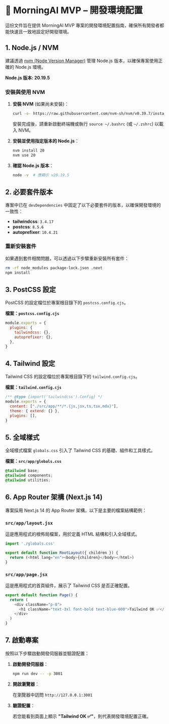 # 🚀 MorningAI MVP – 開發環境配置

這份文件旨在提供 MorningAI MVP 專案的開發環境配置指南，確保所有開發者都能快速且一致地設定好開發環境。

## 1. Node.js / NVM

建議透過 [nvm (Node Version Manager)](https://github.com/nvm-sh/nvm) 管理 Node.js 版本，以確保專案使用正確的 Node.js 環境。

**Node.js 版本: 20.19.5**

### 安裝與使用 NVM

1.  **安裝 NVM** (如果尚未安裝)：

    ```bash
    curl -o- https://raw.githubusercontent.com/nvm-sh/nvm/v0.39.7/install.sh | bash
    ```

    安裝完成後，請重新啟動終端機或執行 `source ~/.bashrc` (或 `~/.zshrc`) 以載入 NVM。

2.  **安裝並使用指定版本的 Node.js**：

    ```bash
    nvm install 20
    nvm use 20
    ```

3.  **確認 Node.js 版本**：

    ```bash
    node -v  # 應顯示 v20.19.5
    ```

## 2. 必要套件版本

專案中已在 `devDependencies` 中固定了以下必要套件的版本，以確保開發環境的一致性：

*   **tailwindcss**: `3.4.17`
*   **postcss**: `8.5.6`
*   **autoprefixer**: `10.4.21`

### 重新安裝套件

如果遇到套件相關問題，可以透過以下步驟重新安裝所有套件：

```bash
rm -rf node_modules package-lock.json .next
npm install
```

## 3. PostCSS 設定

PostCSS 的設定檔位於專案根目錄下的 `postcss.config.cjs`。

**檔案：`postcss.config.cjs`**

```javascript
module.exports = {
  plugins: {
    tailwindcss: {},
    autoprefixer: {},
  },
}
```

## 4. Tailwind 設定

Tailwind CSS 的設定檔位於專案根目錄下的 `tailwind.config.cjs`。

**檔案：`tailwind.config.cjs`**

```javascript
/** @type {import('tailwindcss').Config} */
module.exports = {
  content: ["./src/app/**/*.{js,jsx,ts,tsx,mdx}"],
  theme: { extend: {} },
  plugins: [],
}
```

## 5. 全域樣式

全域樣式檔案 `globals.css` 引入了 Tailwind CSS 的基礎、組件和工具樣式。

**檔案：`src/app/globals.css`**

```css
@tailwind base;
@tailwind components;
@tailwind utilities;
```

## 6. App Router 架構 (Next.js 14)

專案採用 Next.js 14 的 App Router 架構，以下是主要的檔案結構範例：

### `src/app/layout.jsx`

這是應用程式的根佈局檔案，用於定義 HTML 結構和引入全域樣式。

```javascript
import './globals.css'

export default function RootLayout({ children }) {
  return (<html lang="en"><body>{children}</body></html>)
}
```

### `src/app/page.jsx`

這是應用程式的首頁組件，展示了 Tailwind CSS 是否正確配置。

```javascript
export default function Page() {
  return (
    <div className="p-8">
      <h1 className="text-3xl font-bold text-blue-600">Tailwind OK ✅</h1>
    </div>
  )
}
```

## 7. 啟動專案

按照以下步驟啟動開發伺服器並驗證配置：

1.  **啟動開發伺服器**：

    ```bash
    npm run dev -- -p 3001
    ```

2.  **開啟瀏覽器**：

    在瀏覽器中訪問 `http://127.0.0.1:3001`

3.  **驗證配置**：

    若您能看到頁面上顯示 **"Tailwind OK ✅"**，則代表開發環境配置正確。

